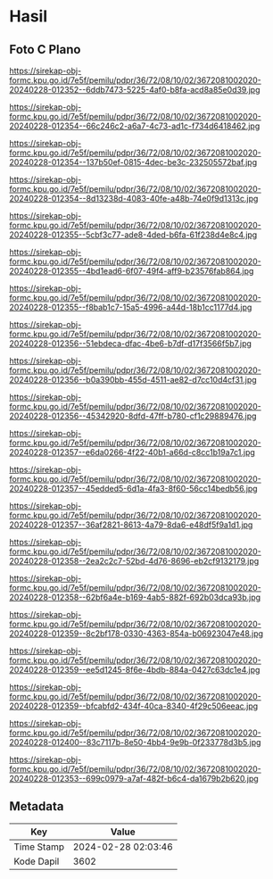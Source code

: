 # Hasil

## Foto C Plano

https://sirekap-obj-formc.kpu.go.id/7e5f/pemilu/pdpr/36/72/08/10/02/3672081002020-20240228-012352--6ddb7473-5225-4af0-b8fa-acd8a85e0d39.jpg

https://sirekap-obj-formc.kpu.go.id/7e5f/pemilu/pdpr/36/72/08/10/02/3672081002020-20240228-012354--66c246c2-a6a7-4c73-ad1c-f734d6418462.jpg

https://sirekap-obj-formc.kpu.go.id/7e5f/pemilu/pdpr/36/72/08/10/02/3672081002020-20240228-012354--137b50ef-0815-4dec-be3c-232505572baf.jpg

https://sirekap-obj-formc.kpu.go.id/7e5f/pemilu/pdpr/36/72/08/10/02/3672081002020-20240228-012354--8d13238d-4083-40fe-a48b-74e0f9d1313c.jpg

https://sirekap-obj-formc.kpu.go.id/7e5f/pemilu/pdpr/36/72/08/10/02/3672081002020-20240228-012355--5cbf3c77-ade8-4ded-b6fa-61f238d4e8c4.jpg

https://sirekap-obj-formc.kpu.go.id/7e5f/pemilu/pdpr/36/72/08/10/02/3672081002020-20240228-012355--4bd1ead6-6f07-49f4-aff9-b23576fab864.jpg

https://sirekap-obj-formc.kpu.go.id/7e5f/pemilu/pdpr/36/72/08/10/02/3672081002020-20240228-012355--f8bab1c7-15a5-4996-a44d-18b1cc1177d4.jpg

https://sirekap-obj-formc.kpu.go.id/7e5f/pemilu/pdpr/36/72/08/10/02/3672081002020-20240228-012356--51ebdeca-dfac-4be6-b7df-d17f3566f5b7.jpg

https://sirekap-obj-formc.kpu.go.id/7e5f/pemilu/pdpr/36/72/08/10/02/3672081002020-20240228-012356--b0a390bb-455d-4511-ae82-d7cc10d4cf31.jpg

https://sirekap-obj-formc.kpu.go.id/7e5f/pemilu/pdpr/36/72/08/10/02/3672081002020-20240228-012356--45342920-8dfd-47ff-b780-cf1c29889476.jpg

https://sirekap-obj-formc.kpu.go.id/7e5f/pemilu/pdpr/36/72/08/10/02/3672081002020-20240228-012357--e6da0266-4f22-40b1-a66d-c8cc1b19a7c1.jpg

https://sirekap-obj-formc.kpu.go.id/7e5f/pemilu/pdpr/36/72/08/10/02/3672081002020-20240228-012357--45edded5-6d1a-4fa3-8f60-56cc14bedb56.jpg

https://sirekap-obj-formc.kpu.go.id/7e5f/pemilu/pdpr/36/72/08/10/02/3672081002020-20240228-012357--36af2821-8613-4a79-8da6-e48df5f9a1d1.jpg

https://sirekap-obj-formc.kpu.go.id/7e5f/pemilu/pdpr/36/72/08/10/02/3672081002020-20240228-012358--2ea2c2c7-52bd-4d76-8696-eb2cf9132179.jpg

https://sirekap-obj-formc.kpu.go.id/7e5f/pemilu/pdpr/36/72/08/10/02/3672081002020-20240228-012358--62bf6a4e-b169-4ab5-882f-692b03dca93b.jpg

https://sirekap-obj-formc.kpu.go.id/7e5f/pemilu/pdpr/36/72/08/10/02/3672081002020-20240228-012359--8c2bf178-0330-4363-854a-b06923047e48.jpg

https://sirekap-obj-formc.kpu.go.id/7e5f/pemilu/pdpr/36/72/08/10/02/3672081002020-20240228-012359--ee5d1245-8f6e-4bdb-884a-0427c63dc1e4.jpg

https://sirekap-obj-formc.kpu.go.id/7e5f/pemilu/pdpr/36/72/08/10/02/3672081002020-20240228-012359--bfcabfd2-434f-40ca-8340-4f29c506eeac.jpg

https://sirekap-obj-formc.kpu.go.id/7e5f/pemilu/pdpr/36/72/08/10/02/3672081002020-20240228-012400--83c7117b-8e50-4bb4-9e9b-0f233778d3b5.jpg

https://sirekap-obj-formc.kpu.go.id/7e5f/pemilu/pdpr/36/72/08/10/02/3672081002020-20240228-012353--699c0979-a7af-482f-b6c4-da1679b2b620.jpg


## Metadata

| Key        | Value               |
| ---------- | ------------------- |
| Time Stamp | 2024-02-28 02:03:46 |
| Kode Dapil | 3602                |



